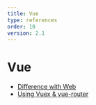 ```yaml
---
title: Vue  
type: references
order: 10
version: 2.1
---
```


# Vue

- [Difference with Web](./difference-with-web.html)
- [Using Vuex & vue-router](./difference-of-vuex.html)